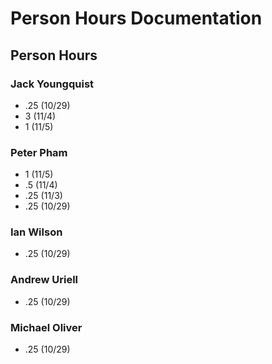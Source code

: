 # Person Hours Documentation

## Person Hours

### Jack Youngquist

- .25 (10/29)
- 3 (11/4)
- 1 (11/5)

### Peter Pham

- 1 (11/5)
- .5 (11/4)
- .25 (11/3)
- .25 (10/29)

### Ian Wilson

- .25 (10/29)

### Andrew Uriell

- .25 (10/29)

### Michael Oliver

- .25 (10/29)
